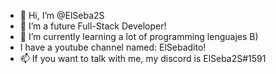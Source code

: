 - 👋 Hi, I’m @ElSeba2S
- 👀 I’m a future Full-Stack Developer!
- 🌱 I’m currently learning a lot of programming lenguajes B)
- I have a youtube channel named: ElSebadito!
- 📫 If you want to talk with me, my discord is ElSeba2S#1591

<!---
ElSeba2S/ElSeba2S is a ✨ special ✨ repository because its `README.md` (this file) appears on your GitHub profile.
You can click the Preview link to take a look at your changes.
--->
